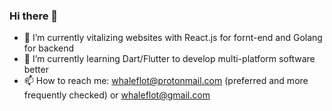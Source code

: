 ### Hi there 👋

- 🔭 I’m currently vitalizing websites with React.js for fornt-end and Golang for backend
- 🌱 I’m currently learning Dart/Flutter to develop multi-platform software better
- 📫 How to reach me: whaleflot@protonmail.com (preferred and more frequently checked) or whaleflot@gmail.com
